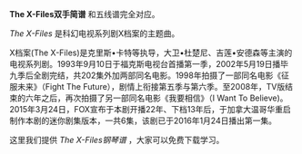 

**The X-Files双手简谱** 和五线谱完全对应。

_The X-Files_ 是科幻电视系列剧X档案的主题曲。

X档案(The
X-Files)是克里斯•卡特等执导，大卫•杜楚尼、吉莲•安德森等主演的电视系列剧。1993年9月10日于福克斯电视台首播第一季，2002年5月19日播毕九季后全剧完结，共202集外加两部同名电影。1998年拍摄了一部同名电影《征服未来》（Fight
The Future），剧情上衔接第五季与第六季。至2008年，TV版结束的六年之后，再次拍摄了另一部同名电影《我要相信》（I Want To
Believe)。2015年3月24日，FOX宣布于本剧开播22年、下档13年后，于加拿大温哥华重启制作本剧的迷你剧集版本，一共6集，该剧已于2016年1月24日播出第一集。

这里我们提供 _The X-Files钢琴谱_ ，大家可以免费下载学习。


